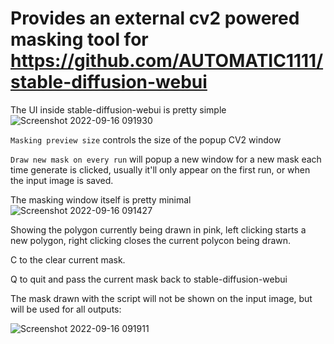 # Provides an external cv2 powered masking tool for https://github.com/AUTOMATIC1111/stable-diffusion-webui

The UI inside stable-diffusion-webui is pretty simple 
![Screenshot 2022-09-16 091930](https://user-images.githubusercontent.com/35278260/190592056-644c59db-907d-4cf1-ba85-0014eceea12a.jpg)

`Masking preview size` controls the size of the popup CV2 window

`Draw new mask on every run` will popup a new window for a new mask each time generate is clicked, usually it'll only appear on the first run, or when the input image is saved.

The masking window itself is pretty minimal
![Screenshot 2022-09-16 091427](https://user-images.githubusercontent.com/35278260/190592650-3796c54d-ea47-475a-829c-580660a4160f.jpg)

Showing the polygon currently being drawn in pink, left clicking starts a new polygon, right clicking closes the current polycon being drawn.

C to the clear current mask.

Q to quit and pass the current mask back to stable-diffusion-webui

The mask drawn with the script will not be shown on the input image, but will be used for all outputs:

![Screenshot 2022-09-16 091911](https://user-images.githubusercontent.com/35278260/190593109-10d47736-428c-4c3f-841a-a964778fbec7.jpg)
